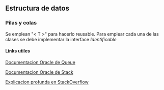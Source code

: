 ## Estructura de datos

### Pilas y colas

Se emplean "< T >" para hacerlo reusable. Para emplear cada una de las clases se debe implementar la interface *Identificable*

#### Links utiles

[Documentacion Oracle de Queue](https://docs.oracle.com/javase/8/docs/api/java/util/Queue.html)

[Documentacion Oracle de Stack](https://docs.oracle.com/javase/8/docs/api/java/util/Stack.html)

[Explicacion profunda en StackOverflow](https://stackoverflow.com/questions/9076923/how-can-i-reverse-a-linked-list)
